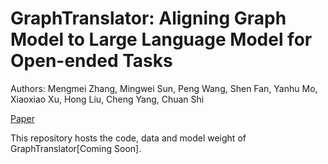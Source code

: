 # GraphTranslator: Aligning Graph Model to Large Language Model for Open-ended Tasks

Authors: Mengmei Zhang, Mingwei Sun, Peng Wang, Shen Fan, Yanhu Mo, Xiaoxiao Xu, Hong Liu, Cheng Yang, Chuan Shi

[Paper](https://arxiv.org/abs/2402.07197)

This repository hosts the code, data and model weight of GraphTranslator[Coming Soon].
